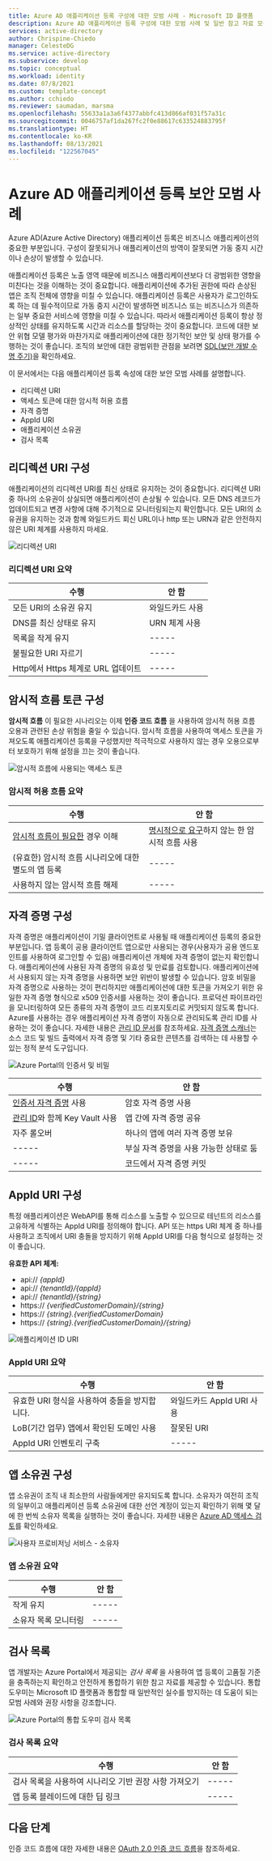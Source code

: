 ```yaml
---
title: Azure AD 애플리케이션 등록 구성에 대한 모범 사례 - Microsoft ID 플랫폼
description: Azure AD 애플리케이션 등록 구성에 대한 모범 사례 및 일반 참고 자료 모음에 대해 알아봅니다.
services: active-directory
author: Chrispine-Chiedo
manager: CelesteDG
ms.service: active-directory
ms.subservice: develop
ms.topic: conceptual
ms.workload: identity
ms.date: 07/8/2021
ms.custom: template-concept
ms.author: cchiedo
ms.reviewer: saumadan, marsma
ms.openlocfilehash: 55633a1a3a6f4377abbfc413d866af031f57a31c
ms.sourcegitcommit: 0046757af1da267fc2f0e88617c633524883795f
ms.translationtype: HT
ms.contentlocale: ko-KR
ms.lasthandoff: 08/13/2021
ms.locfileid: "122567045"
---
```

# <a name="azure-ad-application-registration-security-best-practices"></a>Azure AD 애플리케이션 등록 보안 모범 사례

Azure AD(Azure Active Directory) 애플리케이션 등록은 비즈니스 애플리케이션의 중요한 부분입니다. 구성이 잘못되거나 애플리케이션의 방역이 잘못되면 가동 중지 시간이나 손상이 발생할 수 있습니다.

애플리케이션 등록은 노출 영역 때문에 비즈니스 애플리케이션보다 더 광범위한 영향을 미친다는 것을 이해하는 것이 중요합니다. 애플리케이션에 추가된 권한에 따라 손상된 앱은 조직 전체에 영향을 미칠 수 있습니다.
애플리케이션 등록은 사용자가 로그인하도록 하는 데 필수적이므로 가동 중지 시간이 발생하면 비즈니스 또는 비즈니스가 의존하는 일부 중요한 서비스에 영향을 미칠 수 있습니다. 따라서 애플리케이션 등록이 항상 정상적인 상태를 유지하도록 시간과 리소스를 할당하는 것이 중요합니다. 코드에 대한 보안 위협 모델 평가와 마찬가지로 애플리케이션에 대한 정기적인 보안 및 상태 평가를 수행하는 것이 좋습니다. 조직의 보안에 대한 광범위한 관점을 보려면 [SDL(보안 개발 수명 주기)](https://www.microsoft.com/securityengineering/sdl)을 확인하세요.

이 문서에서는 다음 애플리케이션 등록 속성에 대한 보안 모범 사례를 설명합니다.

- 리디렉션 URI
- 액세스 토큰에 대한 암시적 허용 흐름
- 자격 증명
- AppId URI
- 애플리케이션 소유권
- 검사 목록

## <a name="redirect-uri-configuration"></a>리디렉션 URI 구성

애플리케이션의 리디렉션 URI를 최신 상태로 유지하는 것이 중요합니다. 리디렉션 URI 중 하나의 소유권이 상실되면 애플리케이션이 손상될 수 있습니다. 모든 DNS 레코드가 업데이트되고 변경 사항에 대해 주기적으로 모니터링되는지 확인합니다. 모든 URI의 소유권을 유지하는 것과 함께 와일드카드 회신 URL이나 http 또는 URN과 같은 안전하지 않은 URI 체계를 사용하지 마세요.

![리디렉션 URI](media/active-directory-application-registration-best-practices/redirect-uri.png)

### <a name="redirect-uri-summary"></a>리디렉션 URI 요약

| 수행                                    | 안 함          |
| ------------------------------------- | -------------- |
| 모든 URI의 소유권 유지        | 와일드카드 사용  |
| DNS를 최신 상태로 유지                   | URN 체계 사용 |
| 목록을 작게 유지                   |   -----        |
| 불필요한 URI 자르기             |   -----        |
| Http에서 Https 체계로 URL 업데이트 |   -----        |

## <a name="implicit-flow-token-configuration"></a>암시적 흐름 토큰 구성

**암시적 흐름** 이 필요한 시나리오는 이제 **인증 코드 흐름** 을 사용하여 암시적 허용 흐름 오용과 관련된 손상 위험을 줄일 수 있습니다. 암시적 흐름을 사용하여 액세스 토큰을 가져오도록 애플리케이션 등록을 구성했지만 적극적으로 사용하지 않는 경우 오용으로부터 보호하기 위해 설정을 끄는 것이 좋습니다.

![암시적 흐름에 사용되는 액세스 토큰](media/active-directory-application-registration-best-practices/implict-grant-flow.png)

### <a name="implicit-grant-flow-summary"></a>암시적 허용 흐름 요약

| 수행                                                                    | 안 함                                                                  |
| --------------------------------------------------------------------- | ---------------------------------------------------------------------- |
| [암시적 흐름이 필요한](./v2-oauth2-implicit-grant-flow.md#suitable-scenarios-for-the-oauth2-implicit-grant) 경우 이해 | [명시적으로 요구](./v2-oauth2-implicit-grant-flow.md#suitable-scenarios-for-the-oauth2-implicit-grant)하지 않는 한 암시적 흐름 사용 |
| (유효한) 암시적 흐름 시나리오에 대한 별도의 앱 등록 |   -----                                                |
| 사용하지 않는 암시적 흐름 해제 | -----              |

## <a name="credential-configuration"></a>자격 증명 구성

자격 증명은 애플리케이션이 기밀 클라이언트로 사용될 때 애플리케이션 등록의 중요한 부분입니다. 앱 등록이 공용 클라이언트 앱으로만 사용되는 경우(사용자가 공용 엔드포인트를 사용하여 로그인할 수 있음) 애플리케이션 개체에 자격 증명이 없는지 확인합니다. 애플리케이션에 사용된 자격 증명의 유효성 및 만료를 검토합니다. 애플리케이션에서 사용되지 않는 자격 증명을 사용하면 보안 위반이 발생할 수 있습니다.
암호 비밀을 자격 증명으로 사용하는 것이 편리하지만 애플리케이션에 대한 토큰을 가져오기 위한 유일한 자격 증명 형식으로 x509 인증서를 사용하는 것이 좋습니다. 프로덕션 파이프라인을 모니터링하여 모든 종류의 자격 증명이 코드 리포지토리로 커밋되지 않도록 합니다. Azure를 사용하는 경우 애플리케이션 자격 증명이 자동으로 관리되도록 관리 ID를 사용하는 것이 좋습니다. 자세한 내용은 [관리 ID 문서](../managed-identities-azure-resources/overview.md)를 참조하세요. [자격 증명 스캐너](../../security/develop/security-code-analysis-overview.md#credential-scanner)는 소스 코드 및 빌드 출력에서 자격 증명 및 기타 중요한 콘텐츠를 검색하는 데 사용할 수 있는 정적 분석 도구입니다.

![Azure Portal의 인증서 및 비밀](media/active-directory-application-registration-best-practices/credentials.png)

| 수행                                                                     | 안 함                             |
| ---------------------------------------------------------------------- | --------------------------------- |
| [인증서 자격 증명](./active-directory-certificate-credentials.md) 사용              | 암호 자격 증명 사용          |
| [관리 ID](../managed-identities-azure-resources/overview.md)와 함께 Key Vault 사용 | 앱 간에 자격 증명 공유     |
| 자주 롤오버                                                    | 하나의 앱에 여러 자격 증명 보유  |
|     -----                                                              | 부실 자격 증명을 사용 가능한 상태로 둠 |
|     -----                                                              | 코드에서 자격 증명 커밋        |

## <a name="appid-uri-configuration"></a>AppId URI 구성

특정 애플리케이션은 WebAPI를 통해 리소스를 노출할 수 있으므로 테넌트의 리소스를 고유하게 식별하는 AppId URI를 정의해야 합니다. API 또는 https URI 체계 중 하나를 사용하고 조직에서 URI 충돌을 방지하기 위해 AppId URI를 다음 형식으로 설정하는 것이 좋습니다.

**유효한 API 체계:**

- api:// _{appId}_
- api:// _{tenantId}/{appId}_
- api:// _{tenantId}/{string}_
- https:// _{verifiedCustomerDomain}/{string}_
- https:// _{string}.{verifiedCustomerDomain}_
- https:// _{string}.{verifiedCustomerDomain}/{string}_

![애플리케이션 ID URI](media/active-directory-application-registration-best-practices/app-id-uri.png)

### <a name="appid-uri-summary"></a>AppId URI 요약

| 수행                                           | 안 함                  |
| -------------------------------------------- | ---------------------- |
| 유효한 URI 형식을 사용하여 충돌을 방지합니다. | 와일드카드 AppId URI 사용 |
| LoB(기간 업무) 앱에서 확인된 도메인 사용 | 잘못된 URI    |
| AppId URI 인벤토리 구축                    |      -----             |

## <a name="app-ownership-configuration"></a>앱 소유권 구성

앱 소유권이 조직 내 최소한의 사람들에게만 유지되도록 합니다. 소유자가 여전히 조직의 일부이고 애플리케이션 등록 소유권에 대한 선언 계정이 있는지 확인하기 위해 몇 달에 한 번씩 소유자 목록을 실행하는 것이 좋습니다. 자세한 내용은 [Azure AD 액세스 검토](../governance/access-reviews-overview.md)를 확인하세요.

![사용자 프로비저닝 서비스 - 소유자](media/active-directory-application-registration-best-practices/app-ownership.png)

### <a name="app-ownership-summary"></a>앱 소유권 요약

| 수행                  | 안 함 |
| ------------------- | ----- |
| 작게 유지       | ----- |
| 소유자 목록 모니터링 | ----- |

## <a name="checklist"></a>검사 목록

앱 개발자는 Azure Portal에서 제공되는 _검사 목록_ 을 사용하여 앱 등록이 고품질 기준을 충족하는지 확인하고 안전하게 통합하기 위한 참고 자료를 제공할 수 있습니다. 통합 도우미는 Microsoft ID 플랫폼과 통합할 때 일반적인 실수를 방지하는 데 도움이 되는 모범 사례와 권장 사항을 강조합니다.

![Azure Portal의 통합 도우미 검사 목록](media/active-directory-application-registration-best-practices/checklist.png)

### <a name="checklist-summary"></a>검사 목록 요약

| 수행                                                 | 안 함 |
| -------------------------------------------------- | ----- |
| 검사 목록을 사용하여 시나리오 기반 권장 사항 가져오기 | ----- |
| 앱 등록 블레이드에 대한 딥 링크             | ----- |


## <a name="next-steps"></a>다음 단계
인증 코드 흐름에 대한 자세한 내용은 [OAuth 2.0 인증 코드 흐름](./v2-oauth2-auth-code-flow.md)을 참조하세요.